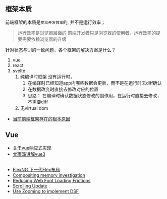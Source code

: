## 框架本质

前端框架的本质是`提高开发效率`的, 并不是运行效率；
> 运行效率是浏览器层面的
> 前端开发者只是浏览器的使用者，运行效率的提要需要依赖浏览器的升级

针对状态与UI的一致问题，各个框架的解决方案是什么？

1. vue
2. react
3. svelte
   1. 纯编译时框架 没有运行时，
      1. 在编译时已经知道app内哪些数据会更新，而不是在运行时去diff确认
      2. 在数据改变时直接去修改对应的位置
      3. 思路： 在编译时确认数据状态修改的副作用，在运行时直接去修改，不需要diff
   2. 无virtual dom

+ [当前前端框架存在的根本原因](https://medium.com/dailyjs/the-deepest-reason-why-modern-javascript-frameworks-exist-933b86ebc445)

## Vue

+ [关于vue响应式实现](https://juejin.cn/post/6992018709439053837)
+ [尤雨溪讲解vue3](https://codepen.io/collection/DkxpbE?grid_type=list)

##

+ [FlexNG 下一代Flex布局](https://docs.google.com/presentation/d/10e7bnBrkpNJj8aQXiofCJCslWpPtlxZyt7wZIw9NQrg/edit#slide=id.g7ecb50637a_1_9)
+ [Compositing memory investigation](https://docs.google.com/presentation/d/1_8PLdXVUPclq7aiWnTU7UES43NMjaUnRBbQYypmqrQQ/edit#slide=id.p)
+ [Reducing Web Font Loading Frictions](https://docs.google.com/presentation/d/123_mQWrDoNbpMQ4bXiHaJT_lli-Vy2DLY8aRp1aC2jU/edit#slide=id.p)
+ [Scrolling Update](https://docs.google.com/presentation/d/1cQZLTKzUWD2O0fUQhwaL4DbRckPPNiOjDqwfPYQzoDc/edit#slide=id.p)
+ [Use Zooming to implement DSF](https://docs.google.com/document/d/1CZSCPzOYujdUMyChocwzOBPKxYAoTsEoezMye30Hdcs/edit)
